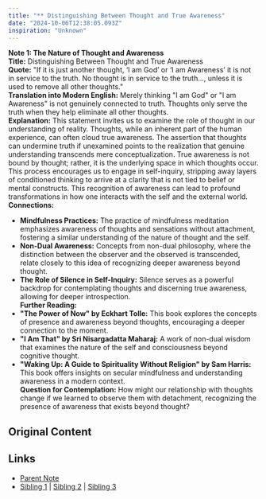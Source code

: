 ```yaml
---
title: "** Distinguishing Between Thought and True Awareness"
date: "2024-10-06T12:38:05.093Z"
inspiration: "Unknown"
---
```


  
**Note 1: The Nature of Thought and Awareness**  
**Title:** Distinguishing Between Thought and True Awareness  
**Quote:** "If it is just another thought, ‘I am God’ or ‘I am Awareness’ it is not in service to the truth. No thought is in service to the truth..., unless it is used to remove all other thoughts."  
**Translation into Modern English:** Merely thinking "I am God" or "I am Awareness" is not genuinely connected to truth. Thoughts only serve the truth when they help eliminate all other thoughts.  
**Explanation:** This statement invites us to examine the role of thought in our understanding of reality. Thoughts, while an inherent part of the human experience, can often cloud true awareness. The assertion that thoughts can undermine truth if unexamined points to the realization that genuine understanding transcends mere conceptualization. True awareness is not bound by thought; rather, it is the underlying space in which thoughts occur. This process encourages us to engage in self-inquiry, stripping away layers of conditioned thinking to arrive at a clarity that is not tied to belief or mental constructs. This recognition of awareness can lead to profound transformations in how one interacts with the self and the external world.  
**Connections:**  
- **Mindfulness Practices:** The practice of mindfulness meditation emphasizes awareness of thoughts and sensations without attachment, fostering a similar understanding of the nature of thought and the self.  
- **Non-Dual Awareness:** Concepts from non-dual philosophy, where the distinction between the observer and the observed is transcended, relate closely to this idea of recognizing deeper awareness beyond thought.  
- **The Role of Silence in Self-Inquiry:** Silence serves as a powerful backdrop for contemplating thoughts and discerning true awareness, allowing for deeper introspection.  
**Further Reading:**  
- **"The Power of Now" by Eckhart Tolle:** This book explores the concepts of presence and awareness beyond thoughts, encouraging a deeper connection to the moment.  
- **"I Am That" by Sri Nisargadatta Maharaj:** A work of non-dual wisdom that examines the nature of the self and consciousness beyond cognitive thought.  
- **"Waking Up: A Guide to Spirituality Without Religion" by Sam Harris:** This book offers insights on secular mindfulness and understanding awareness in a modern context.  
**Question for Contemplation:** How might our relationship with thoughts change if we learned to observe them with detachment, recognizing the presence of awareness that exists beyond thought?  


## Original Content



## Links

- [Parent Note](/parent-note.md)
- [Sibling 1](/zettel1.md) | [Sibling 2](/zettel2.md) | [Sibling 3](/zettel3.md)
